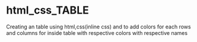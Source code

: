 # html_css_TABLE
Creating an table using html,css(inline css) and to add colors for each rows and columns for inside table with respective colors with respective names
